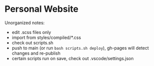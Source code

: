 # Personal Website

Unorganized notes:

- edit .scss files only
- import from styles/compiled/\*.css
- check out scripts.sh
- push to main (or run `bash scripts.sh deploy`), gh-pages will detect changes and re-publish
- certain scripts run on save, check out .vscode/settings.json
